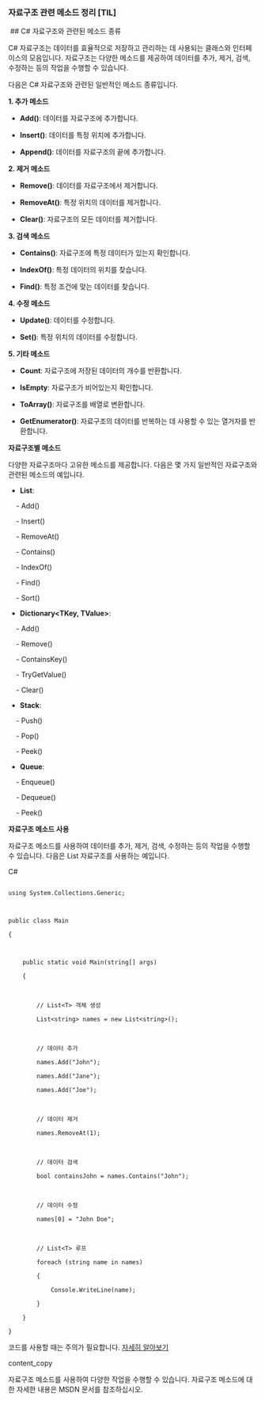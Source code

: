 ### 자료구조 관련 메소드 정리 [TIL]

 ## C# 자료구조와 관련된 메소드 종류

  

C# 자료구조는 데이터를 효율적으로 저장하고 관리하는 데 사용되는 클래스와 인터페이스의 모음입니다. 자료구조는 다양한 메소드를 제공하여 데이터를 추가, 제거, 검색, 수정하는 등의 작업을 수행할 수 있습니다.

  

다음은 C# 자료구조와 관련된 일반적인 메소드 종류입니다.

  

**1. 추가 메소드**

  

- **Add()**: 데이터를 자료구조에 추가합니다.

- **Insert()**: 데이터를 특정 위치에 추가합니다.

- **Append()**: 데이터를 자료구조의 끝에 추가합니다.

  

**2. 제거 메소드**

  

- **Remove()**: 데이터를 자료구조에서 제거합니다.

- **RemoveAt()**: 특정 위치의 데이터를 제거합니다.

- **Clear()**: 자료구조의 모든 데이터를 제거합니다.

  

**3. 검색 메소드**

  

- **Contains()**: 자료구조에 특정 데이터가 있는지 확인합니다.

- **IndexOf()**: 특정 데이터의 위치를 찾습니다.

- **Find()**: 특정 조건에 맞는 데이터를 찾습니다.

  

**4. 수정 메소드**

  

- **Update()**: 데이터를 수정합니다.

- **Set()**: 특정 위치의 데이터를 수정합니다.

  

**5. 기타 메소드**

  

- **Count**: 자료구조에 저장된 데이터의 개수를 반환합니다.

- **IsEmpty**: 자료구조가 비어있는지 확인합니다.

- **ToArray()**: 자료구조를 배열로 변환합니다.

- **GetEnumerator()**: 자료구조의 데이터를 반복하는 데 사용할 수 있는 열거자를 반환합니다.

  

**자료구조별 메소드**

  

다양한 자료구조마다 고유한 메소드를 제공합니다. 다음은 몇 가지 일반적인 자료구조와 관련된 메소드의 예입니다.

  

- **List<T>**:

    - Add()

    - Insert()

    - RemoveAt()

    - Contains()

    - IndexOf()

    - Find()

    - Sort()

- **Dictionary<TKey, TValue>**:

    - Add()

    - Remove()

    - ContainsKey()

    - TryGetValue()

    - Clear()

- **Stack<T>**:

    - Push()

    - Pop()

    - Peek()

- **Queue<T>**:

    - Enqueue()

    - Dequeue()

    - Peek()

  

**자료구조 메소드 사용**

  

자료구조 메소드를 사용하여 데이터를 추가, 제거, 검색, 수정하는 등의 작업을 수행할 수 있습니다. 다음은 List<T> 자료구조를 사용하는 예입니다.

  

C#

  

```

using System.Collections.Generic;

  

public class Main

{

  

    public static void Main(string[] args)

    {

  

        // List<T> 객체 생성

        List<string> names = new List<string>();

  

        // 데이터 추가

        names.Add("John");

        names.Add("Jane");

        names.Add("Joe");

  

        // 데이터 제거

        names.RemoveAt(1);

  

        // 데이터 검색

        bool containsJohn = names.Contains("John");

  

        // 데이터 수정

        names[0] = "John Doe";

  

        // List<T> 루프

        foreach (string name in names)

        {

            Console.WriteLine(name);

        }

    }

}

```

  

코드를 사용할 때는 주의가 필요합니다. [자세히 알아보기](https://bard.google.com/faq#coding)

  

content_copy

  

자료구조 메소드를 사용하여 다양한 작업을 수행할 수 있습니다. 자료구조 메소드에 대한 자세한 내용은 MSDN 문서를 참조하십시오.